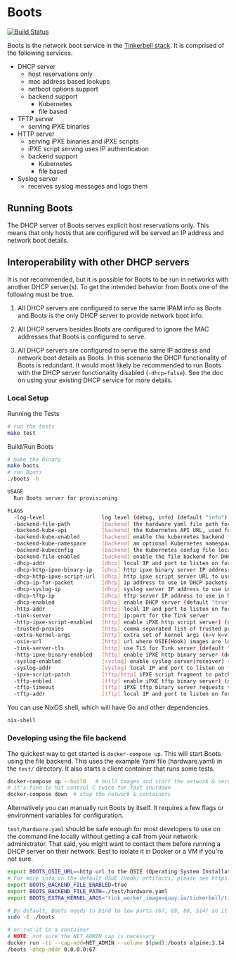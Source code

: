 # Boots

[![Build Status](https://github.com/tinkerbell/boots/workflows/For%20each%20commit%20and%20PR/badge.svg)](https://github.com/tinkerbell/boots/actions?query=workflow%3A%22For+each+commit+and+PR%22+branch%3Amain)

Boots is the network boot service in the [Tinkerbell stack](https://tinkerbell.org). It is comprised of the following services.

- DHCP server
  - host reservations only
  - mac address based lookups
  - netboot options support
  - backend support
    - Kubernetes
    - file based
- TFTP server
  - serving iPXE binaries
- HTTP server
  - serving iPXE binaries and iPXE scripts
  - iPXE script serving uses IP authentication
  - backend support
    - Kubernetes
    - file based
- Syslog server
  - receives syslog messages and logs them

## Running Boots

The DHCP server of Boots serves explicit host reservations only. This means that only hosts that are configured will be served an IP address and network boot details.

## Interoperability with other DHCP servers

It is not recommended, but it is possible for Boots to be run in networks with another DHCP server(s). To get the intended behavior from Boots one of the following must be true.

1. All DHCP servers are configured to serve the same IPAM info as Boots and Boots is the only DHCP server to provide network boot info.

1. All DHCP servers besides Boots are configured to ignore the MAC addresses that Boots is configured to serve.

1. All DHCP servers are configured to serve the same IP address and network boot details as Boots. In this scenario the DHCP functionality of Boots is redundant. It would most likely be recommended to run Boots with the DHCP server functionality disabled (`-dhcp=false`). See the doc on using your existing DHCP service for more details.

### Local Setup

Running the Tests

```bash
# run the tests
make test
```

Build/Run Boots

```bash
# make the binary
make boots
# run Boots
./boots -h

USAGE
  Run Boots server for provisioning

FLAGS
  -log-level                  log level (debug, info) (default "info")
  -backend-file-path          [backend] the hardware yaml file path for the file backend
  -backend-kube-api           [backend] the Kubernetes API URL, used for in-cluster client construction, kube backend only
  -backend-kube-enabled       [backend] enable the kubernetes backend for DHCP and the HTTP iPXE script (default "true")
  -backend-kube-namespace     [backend] an optional Kubernetes namespace override to query hardware data from, kube backend only
  -backend-kubeconfig         [backend] the Kubernetes config file location, kube backend only
  -backend-file-enabled       [backend] enable the file backend for DHCP and the HTTP iPXE script (default "false")
  -dhcp-addr                  [dhcp] local IP and port to listen on for DHCP requests (default "0.0.0.0:67")
  -dhcp-http-ipxe-binary-ip   [dhcp] http ipxe binary server IP address to use in DHCP packets (default "http://172.17.0.2:8080/ipxe/")
  -dhcp-http-ipxe-script-url  [dhcp] http ipxe script server URL to use in DHCP packets (default "http://172.17.0.2/auto.ipxe")
  -dhcp-ip-for-packet         [dhcp] ip address to use in DHCP packets (opt 54, etc) (default "172.17.0.2")
  -dhcp-syslog-ip             [dhcp] syslog server IP address to use in DHCP packets (opt 7) (default "172.17.0.2")
  -dhcp-tftp-ip               [dhcp] tftp server IP address to use in DHCP packets (opt 66, etc) (default "172.17.0.2:69")
  -dhcp-enabled               [dhcp] enable DHCP server (default "true")
  -http-addr                  [http] local IP and port to listen on for iPXE http script requests (default "172.17.0.2:80")
  -tink-server                [http] ip:port for the Tink server
  -http-ipxe-script-enabled   [http] enable iPXE http script server) (default "true")
  -trusted-proxies            [http] comma separated list of trusted proxies
  -extra-kernel-args          [http] extra set of kernel args (k=v k=v) that are appended to the kernel cmdline iPXE script
  -osie-url                   [http] url where OSIE(Hook) images are located
  -tink-server-tls            [http] use TLS for Tink server (default "false")
  -http-ipxe-binary-enabled   [http] enable iPXE http binary server (default "true")
  -syslog-enabled             [syslog] enable syslog server(receiver) (default "true")
  -syslog-addr                [syslog] local IP and port to listen on for syslog messages (default "172.17.0.2:514")
  -ipxe-script-patch          [tftp/http] iPXE script fragment to patch into served iPXE binaries served via TFTP or HTTP
  -tftp-enbled                [tftp] enable iPXE tftp binary server) (default "true")
  -tftp-timeout               [tftp] iPXE tftp binary server requests timeout (default "5s")
  -tftp-addr                  [tftp] local IP and port to listen on for iPXE tftp binary requests (default "172.17.0.2:69")
```

You can use NixOS shell, which will have Go and other dependencies.

`nix-shell`

### Developing using the file backend

The quickest way to get started is `docker-compose up`. This will start Boots using the file backend. This uses the example Yaml file (hardware.yaml) in the `test/` directory. It also starts a client container that runs some tests.

```sh
docker-compose up --build   # build images and start the network & services
# it's fine to hit control-C twice for fast shutdown
docker-compose down  # stop the network & containers
```

Alternatively you can manually run Boots by itself. It requires a few
flags or environment variables for configuration.

`test/hardware.yaml` should be safe enough for most developers to
use on the command line locally without getting a call from your network
administrator. That said, you might want to contact them before running a DHCP
server on their network. Best to isolate it in Docker or a VM if you're not
sure.

```sh
export BOOTS_OSIE_URL=<http url to the OSIE (Operating System Installation Environment) artifacts>
# For more info on the default OSUE (Hook) artifacts, please see https://github.com/tinkerbell/hook
export BOOTS_BACKEND_FILE_ENABLED=true
export BOOTS_BACKEND_FILE_PATH=./test/hardware.yaml
export BOOTS_EXTRA_KERNEL_ARGS="tink_worker_image=quay.io/tinkerbell/tink-worker:latest"

# By default, Boots needs to bind to low ports (67, 69, 80, 514) so it needs root.
sudo -E ./boots

# or run it in a container
# NOTE: not sure the NET_ADMIN cap is necessary
docker run -ti --cap-add=NET_ADMIN --volume $(pwd):/boots alpine:3.14
/boots -dhcp-addr 0.0.0.0:67
```
